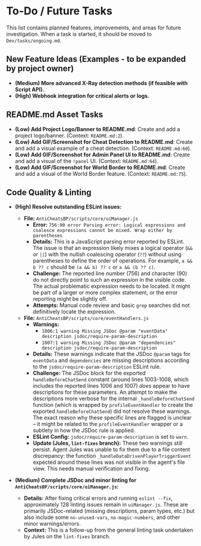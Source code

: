 # To-Do / Future Tasks

This list contains planned features, improvements, and areas for future investigation. When a task is started, it should be moved to `Dev/tasks/ongoing.md`.

## New Feature Ideas (Examples - to be expanded by project owner)
- **(Medium) More advanced X-Ray detection methods (if feasible with Script API).**
- **(High) Webhook integration for critical alerts or logs.**

## README.md Asset Tasks
- **(Low) Add Project Logo/Banner to README.md**: Create and add a project logo/banner. (Context: `README.md:2`).
- **(Low) Add GIF/Screenshot for Cheat Detection to README.md**: Create and add a visual example of a cheat detection. (Context: `README.md:60`).
- **(Low) Add GIF/Screenshot for Admin Panel UI to README.md**: Create and add a visual of the `!panel` UI. (Context: `README.md:64`).
- **(Low) Add GIF/Screenshot for World Border to README.md**: Create and add a visual of the World Border feature. (Context: `README.md:75`).

## Code Quality & Linting
- **(High) Resolve outstanding ESLint issues:**
    - **File:** `AntiCheatsBP/scripts/core/uiManager.js`
        - **Error:** `756:90 error Parsing error: Logical expressions and coalesce expressions cannot be mixed. Wrap either by parentheses`
        - **Details:** This is a JavaScript parsing error reported by ESLint. The issue is that an expression likely mixes a logical operator (`&&` or `||`) with the nullish coalescing operator (`??`) without using parentheses to define the order of operations. For example, `a && b ?? c` should be `(a && b) ?? c` or `a && (b ?? c)`.
        - **Challenge:** The reported line number (756) and character (90) do not directly point to such an expression in the visible code. The actual problematic expression needs to be located. It might be part of a larger or more complex statement, or the error reporting might be slightly off.
        - **Attempts:** Manual code review and basic `grep` searches did not definitively locate the expression.
    - **File:** `AntiCheatsBP/scripts/core/eventHandlers.js`
        - **Warnings:**
            - `1006:1 warning Missing JSDoc @param "eventData" description jsdoc/require-param-description`
            - `1007:1 warning Missing JSDoc @param "dependencies" description jsdoc/require-param-description`
        - **Details:** These warnings indicate that the JSDoc `@param` tags for `eventData` and `dependencies` are missing descriptions according to the `jsdoc/require-param-description` ESLint rule.
        - **Challenge:** The JSDoc block for the exported `handleBeforeChatSend` constant (around lines 1003-1008, which includes the reported lines 1006 and 1007) *does* appear to have descriptions for these parameters. An attempt to make the descriptions more verbose for the internal `_handleBeforeChatSend` function (which is wrapped by `profileEventHandler` to create the exported `handleBeforeChatSend`) did not resolve these warnings. The exact reason why these specific lines are flagged is unclear – it might be related to the `profileEventHandler` wrapper or a subtlety in how the JSDoc rule is applied.
        - **ESLint Config:** `jsdoc/require-param-description` is set to `warn`.
        - **Update (Jules, `lint-fixes` branch):** These two warnings still persist. Agent Jules was unable to fix them due to a file content discrepancy: the function `_handleDataDrivenPlayerTriggerEvent` expected around these lines was not visible in the agent's file view. This needs manual verification and fixing.

- **(Medium) Complete JSDoc and minor linting for `AntiCheatsBP/scripts/core/uiManager.js`:**
    - **Details:** After fixing critical errors and running `eslint --fix`, approximately 128 linting issues remain in `uiManager.js`. These are primarily JSDoc-related (missing descriptions, param types, etc.) but also include some `no-unused-vars`, `no-magic-numbers`, and other minor warnings/errors.
    - **Context:** This is a follow-up from the general linting task undertaken by Jules on the `lint-fixes` branch.

